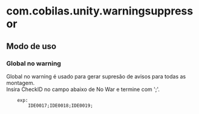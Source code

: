 ﻿# com.cobilas.unity.warningsuppressor
## Modo de uso
### Global no warning
![]()<br/>
Global no warning é usado para gerar supresão de avisos para todas as montagem.
<br/>![]()<br/>
Insira CheckID no campo abaixo de No War e termine com ';'.
```
	exp:
		IDE0017;IDE0018;IDE0019;
```